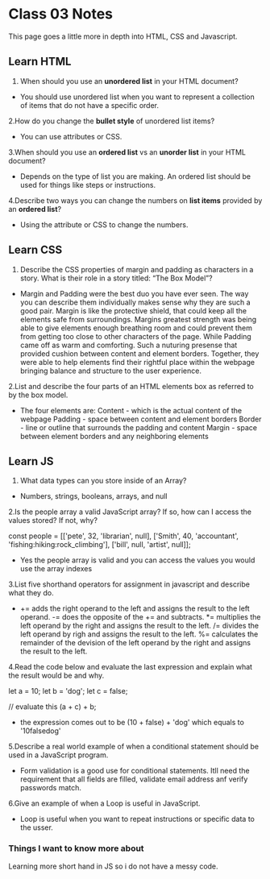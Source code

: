 # Class 03 Notes

This page goes a little more in depth into HTML, CSS and Javascript.

## Learn HTML

1. When should you use an **unordered list** in your HTML document?

- You should use unordered list when you want to represent a collection of items that do not have a specific order.

2.How do you change the **bullet style** of unordered list items?

- You can use attributes or CSS.

3.When should you use an **ordered list** vs an **unorder list** in your HTML document?

- Depends on the type of list you are making. An ordered list should be used for things like steps or instructions.

4.Describe two ways you can change the numbers on **list items** provided by an **ordered list**?

- Using the attribute or CSS to change the numbers.

## Learn CSS

1. Describe the CSS properties of margin and padding as characters in a story. What is their role in a story titled: “The Box Model”?

- Margin and Padding were the best duo you have ever seen. The way you can describe them individually makes sense why they are such a good pair.  Margin is like the protective shield, that could keep all the elements safe from surroundings. Margins greatest strength was being able to give elements enough breathing room and could prevent them from getting too close to other characters of the page. While Padding came off as warm and comforting. Such a nuturing presense that provided cushion between content and element borders. Together, they were able to help elements find their rightful place within the webpage bringing balance and structure to the user experience.

2.List and describe the four parts of an HTML elements box as referred to by the box model.

- The four elements are:
Content - which is the actual content of the webpage
Padding - space between content and element borders
Border - line or outline that surrounds the padding and content
Margin - space between element borders and any neighboring elements

## Learn JS

1. What data types can you store inside of an Array?

- Numbers, strings, booleans, arrays, and null

2.Is the people array a valid JavaScript array? If so, how can I access the values stored? If not, why?

 const people = [['pete', 32, 'librarian', null], ['Smith', 40, 'accountant', 'fishing:hiking:rock_climbing'], ['bill', null, 'artist', null]];

- Yes the people array is valid and you can access the values you would use the array indexes

3.List five shorthand operators for assignment in javascript and describe what they do.

- += adds the right operand to the left and assigns the result to the left operand.
-= does the opposite of the += and subtracts.
*= multiplies the left operand by the right and assigns the result to the left.
/= divides the left operand by righ and assigns the result to the left.
%= calculates the remainder of the devision of the left operand by the right and assigns the result to the left.

4.Read the code below and evaluate the last expression and explain what the result would be and why.

 let a = 10;
 let b = 'dog';
 let c = false;

 // evaluate this
 (a + c) + b;

- the expression comes out to be (10 + false) + 'dog' which equals to '10falsedog'

5.Describe a real world example of when a conditional statement should be used in a JavaScript program.

- Form validation is a good use for conditional statements. Itll need the requirement that all fields are filled, validate email address anf verify passwords match.

6.Give an example of when a Loop is useful in JavaScript.

- Loop is useful when you want to repeat instructions or specific data to the usser.

### Things I want to know more about

Learning more short hand in JS so i do not have a messy code.
